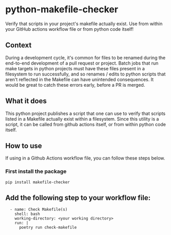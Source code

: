 # python-makefile-checker
Verify that scripts in your project's makefile actually exist. Use from within your GitHub actions workflow file or from python code itself!

## Context
During a development cycle, it's common for files to be renamed during the end-to-end development of a pull request
or project. Batch jobs that run make targets in python projects must have these files present in a filesystem to run
successfully, and so renames / edits to python scripts that aren't reflected in the Makefile can have unintended
consequences. It would be great to catch these errors early, before a PR is merged.

## What it does
This python project publishes a script that one can use to verify that scripts listed in a Makefile actually exist
within a filesystem. Since this utility is a script, it can be called from github actions itself, or from within
python code itself.

## How to use

If using in a Github Actions workflow file, you can follow these steps below.

### First install the package
```
pip install makefile-checker
```

## Add the following step to your workflow file:

```
  - name: Check Makefile(s)
    shell: bash
    working-directory: <your working directory>
    run: |
      poetry run check-makefile
```